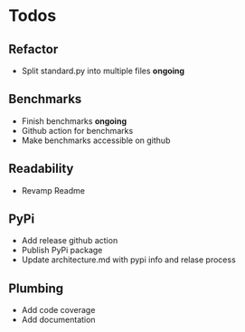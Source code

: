 # Todos

## Refactor
- Split standard.py into multiple files  **ongoing**

## Benchmarks
- Finish benchmarks **ongoing**
- Github action for benchmarks
- Make benchmarks accessible on github

## Readability
- Revamp Readme

## PyPi
- Add release github action
- Publish PyPi package
- Update architecture.md with pypi info and relase process

## Plumbing
- Add code coverage
- Add documentation